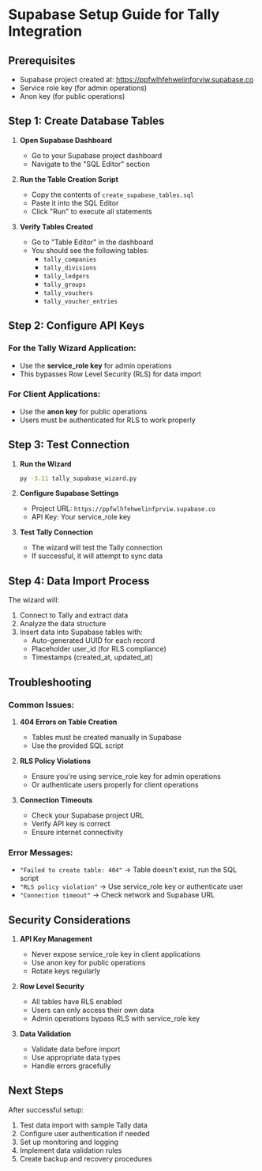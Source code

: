 # Supabase Setup Guide for Tally Integration

## Prerequisites
- Supabase project created at: https://ppfwlhfehwelinfprviw.supabase.co
- Service role key (for admin operations)
- Anon key (for public operations)

## Step 1: Create Database Tables

1. **Open Supabase Dashboard**
   - Go to your Supabase project dashboard
   - Navigate to the "SQL Editor" section

2. **Run the Table Creation Script**
   - Copy the contents of `create_supabase_tables.sql`
   - Paste it into the SQL Editor
   - Click "Run" to execute all statements

3. **Verify Tables Created**
   - Go to "Table Editor" in the dashboard
   - You should see the following tables:
     - `tally_companies`
     - `tally_divisions`
     - `tally_ledgers`
     - `tally_groups`
     - `tally_vouchers`
     - `tally_voucher_entries`

## Step 2: Configure API Keys

### For the Tally Wizard Application:
- Use the **service_role key** for admin operations
- This bypasses Row Level Security (RLS) for data import

### For Client Applications:
- Use the **anon key** for public operations
- Users must be authenticated for RLS to work properly

## Step 3: Test Connection

1. **Run the Wizard**
   ```bash
   py -3.11 tally_supabase_wizard.py
   ```

2. **Configure Supabase Settings**
   - Project URL: `https://ppfwlhfehwelinfprviw.supabase.co`
   - API Key: Your service_role key

3. **Test Tally Connection**
   - The wizard will test the Tally connection
   - If successful, it will attempt to sync data

## Step 4: Data Import Process

The wizard will:
1. Connect to Tally and extract data
2. Analyze the data structure
3. Insert data into Supabase tables with:
   - Auto-generated UUID for each record
   - Placeholder user_id (for RLS compliance)
   - Timestamps (created_at, updated_at)

## Troubleshooting

### Common Issues:

1. **404 Errors on Table Creation**
   - Tables must be created manually in Supabase
   - Use the provided SQL script

2. **RLS Policy Violations**
   - Ensure you're using service_role key for admin operations
   - Or authenticate users properly for client operations

3. **Connection Timeouts**
   - Check your Supabase project URL
   - Verify API key is correct
   - Ensure internet connectivity

### Error Messages:

- `"Failed to create table: 404"` → Table doesn't exist, run the SQL script
- `"RLS policy violation"` → Use service_role key or authenticate user
- `"Connection timeout"` → Check network and Supabase URL

## Security Considerations

1. **API Key Management**
   - Never expose service_role key in client applications
   - Use anon key for public operations
   - Rotate keys regularly

2. **Row Level Security**
   - All tables have RLS enabled
   - Users can only access their own data
   - Admin operations bypass RLS with service_role key

3. **Data Validation**
   - Validate data before import
   - Use appropriate data types
   - Handle errors gracefully

## Next Steps

After successful setup:
1. Test data import with sample Tally data
2. Configure user authentication if needed
3. Set up monitoring and logging
4. Implement data validation rules
5. Create backup and recovery procedures 